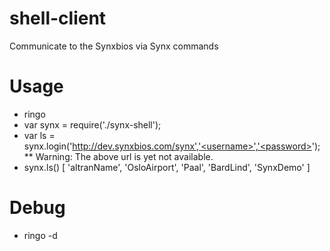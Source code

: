 # shell-client
Communicate to the Synxbios via Synx commands


# Usage

* ringo
* var synx = require('./synx-shell');
* var ls = synx.login('http://dev.synxbios.com/synx','<username>','<password>');
** Warning: The above url is yet not available.
* synx.ls()
  [ 'altranName',
    'OsloAirport',
    'Paal',
    'BardLind',
    'SynxDemo' ]
  >>

# Debug

* ringo -d

